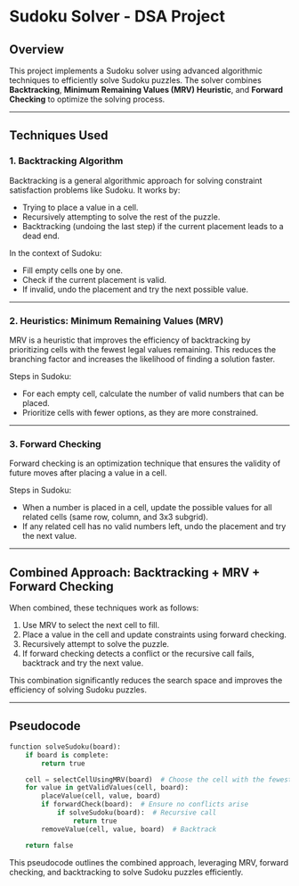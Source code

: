 # Sudoku Solver - DSA Project

## Overview

This project implements a Sudoku solver using advanced algorithmic techniques to efficiently solve Sudoku puzzles. The solver combines **Backtracking**, **Minimum Remaining Values (MRV) Heuristic**, and **Forward Checking** to optimize the solving process.

---

## Techniques Used

### 1. Backtracking Algorithm
Backtracking is a general algorithmic approach for solving constraint satisfaction problems like Sudoku. It works by:

- Trying to place a value in a cell.
- Recursively attempting to solve the rest of the puzzle.
- Backtracking (undoing the last step) if the current placement leads to a dead end.

In the context of Sudoku:
- Fill empty cells one by one.
- Check if the current placement is valid.
- If invalid, undo the placement and try the next possible value.

---

### 2. Heuristics: Minimum Remaining Values (MRV)
MRV is a heuristic that improves the efficiency of backtracking by prioritizing cells with the fewest legal values remaining. This reduces the branching factor and increases the likelihood of finding a solution faster.

Steps in Sudoku:
- For each empty cell, calculate the number of valid numbers that can be placed.
- Prioritize cells with fewer options, as they are more constrained.

---

### 3. Forward Checking
Forward checking is an optimization technique that ensures the validity of future moves after placing a value in a cell.

Steps in Sudoku:
- When a number is placed in a cell, update the possible values for all related cells (same row, column, and 3x3 subgrid).
- If any related cell has no valid numbers left, undo the placement and try the next value.

---

## Combined Approach: Backtracking + MRV + Forward Checking

When combined, these techniques work as follows:
1. Use MRV to select the next cell to fill.
2. Place a value in the cell and update constraints using forward checking.
3. Recursively attempt to solve the puzzle.
4. If forward checking detects a conflict or the recursive call fails, backtrack and try the next value.

This combination significantly reduces the search space and improves the efficiency of solving Sudoku puzzles.

---

## Pseudocode

```python
function solveSudoku(board):
    if board is complete:
        return true

    cell = selectCellUsingMRV(board)  # Choose the cell with the fewest options
    for value in getValidValues(cell, board):
        placeValue(cell, value, board)
        if forwardCheck(board):  # Ensure no conflicts arise
            if solveSudoku(board):  # Recursive call
                return true
        removeValue(cell, value, board)  # Backtrack

    return false
```

This pseudocode outlines the combined approach, leveraging MRV, forward checking, and backtracking to solve Sudoku puzzles efficiently.